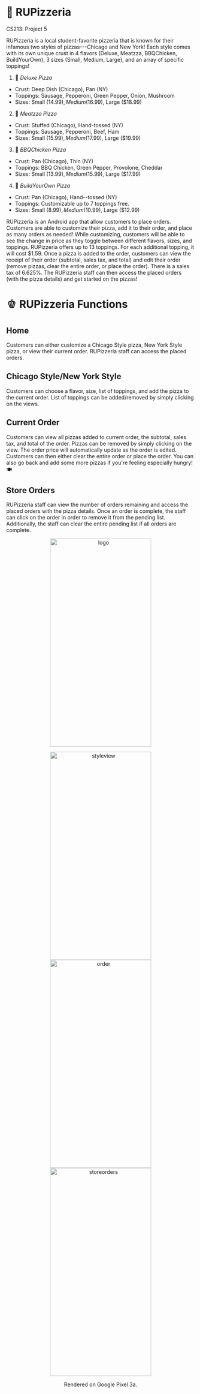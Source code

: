 # :pizza: RUPizzeria
CS213: Project 5

RUPizzeria is a local student-favorite pizzeria that is known for their infamous two styles of pizzas---Chicago and New York! Each style comes with its own unique crust in 4 flavors (Deluxe, Meatzza, BBQChicken, BuildYourOwn), 3 sizes (Small, Medium, Large), and an array of specific toppings!
1. :mushroom: *Deluxe Pizza*
  - Crust: Deep Dish (Chicago), Pan (NY)
  - Toppings: Sausage, Pepperoni, Green Pepper, Onion, Mushroom
  - Sizes: Small ($14.99), Medium ($16.99), Large ($18.99)
2. :poultry_leg: *Meatzza Pizza*
  - Crust: Stuffed (Chicago), Hand-tossed (NY)
  - Toppings: Sausage, Pepperoni, Beef, Ham
  - Sizes: Small ($15.99), Medium ($17.99), Large ($19.99)
3. :cheese: *BBQChicken Pizza*
  - Crust: Pan (Chicago), Thin (NY)
  - Toppings: BBQ Chicken, Green Pepper, Provolone, Cheddar
  - Sizes: Small ($13.99), Medium ($15.99), Large ($17.99)
4. :bowl_with_spoon: *BuildYourOwn Pizza*
  - Crust: Pan (Chicago), Hand--tossed (NY)
  - Toppings: Customizable up to 7 toppings free.
  - Sizes: Small ($8.99), Medium ($10.99), Large ($12.99)

RUPizzeria is an Android app that allow customers to place orders. Customers are able to customize their pizza, add it to their order, and place as many orders as needed! While customizing, customers will be able to see the change in price as they toggle between different flavors, sizes, and toppings. RUPizzeria offers up to 13 toppings. For each additional topping, it will cost $1.59. Once a pizza is added to the order, customers can view the receipt of their order (subtotal, sales tax, and total) and edit their order (remove pizzas, clear the entire order, or place the order). There is a sales tax of 6.625%. The RUPizzeria staff can then access the placed orders (with the pizza details) and get started on the pizzas!

# :bell_pepper: RUPizzeria Functions

## Home
Customers can either customize a Chicago Style pizza, New York Style pizza, or view their current order. RUPizzeria staff can access the placed orders.

## Chicago Style/New York Style
Customers can choose a flavor, size, list of toppings, and add the pizza to the current order. List of toppings can be added/removed by simply clicking on the views.

## Current Order
Customers can view all pizzas added to current order, the subtotal, sales tax, and total of the order. Pizzas can be removed by simply clicking on the view. The order price will automatically update as the order is edited. Customers can then either clear the entire order or place the order. You can also go back and add some more pizzas if you're feeling especially hungry! :plate_with_cutlery:

## Store Orders
RUPizzeria staff can view the number of orders remaining and access the placed orders with the pizza details. Once an order is complete, the staff can click on the order in order to remove it from the pending list. Additionally, the staff can clear the entire pending list if all orders are complete.

<p align="center">
<img width="270" height="555" src="https://user-images.githubusercontent.com/98361155/209886590-7261d1d5-fbff-4b7c-bded-2271bea799e7.png" alt="logo" title="Logo">
</p>

<p align="center">
<img width="270" height="555" src="https://user-images.githubusercontent.com/98361155/209886618-5e1d1c27-12e0-42ad-b7f0-116b44c99910.png" alt="styleview" title="StyleView">
<img width="270" height="555" src="https://user-images.githubusercontent.com/98361155/209886637-d106ecf1-735d-48fc-a08f-3748688a94e9.png" alt="order" title="Order">
<img width="270" height="555" src="https://user-images.githubusercontent.com/98361155/209886664-bc055984-e328-4016-8f9b-d7e9ae5a290b.png" alt="storeorders" title="StoreOrders">
</p>

<p align="center">
Rendered on Google Pixel 3a.
</p>
